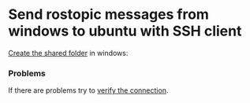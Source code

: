 # Send rostopic messages from windows to ubuntu with SSH client
 
 [Create the shared folder](Shared_folder.md) in windows:
 
 
 ### Problems
 If there are problems try to [verify the connection](Verify.md).
 








